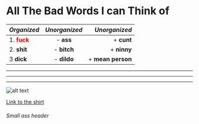 #  All The Bad Words I can Think of

| *Organized*     | *Unorganized* |    *Unorganized*|
| -------------   |:-------------:|           -----:|
| 1. <span style = "color: red;">**fuck**</span>     | - **ass**     |       + **cunt**|
| 2. **shit**     | - **bitch**   |      + **ninny**|
| 3 **dick**      | - **dildo**   |+ **mean person**|
---
***
___
![alt text][logo]

[Link to the shirt](https://www.amazon.com/Fuck-Off-Bitch-Notebook-Notebooks/dp/1793190062)

###### Small ass header

[logo]: https://images-na.ssl-images-amazon.com/images/I/41sDuOPO4nL._SX331_BO1,204,203,200_.jpg "Logo Title Text 2"
